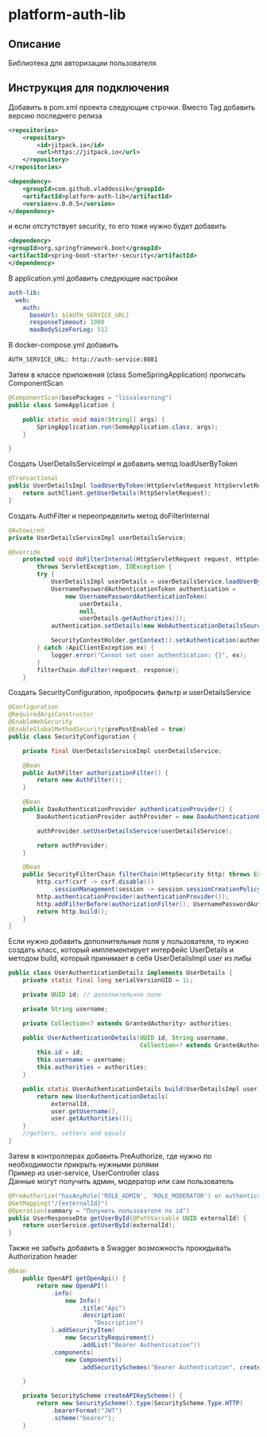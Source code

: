 # platform-auth-lib

## Описание
Библиотека для авторизации пользователя

## Инструкция для подключения
Добавить в pom.xml проекта следующие строчки. Вместо Tag добавить версию последнего релиза
``` xml
<repositories>
    <repository>
        <id>jitpack.io</id>
        <url>https://jitpack.io</url>
    </repository>
</repositories>
```
``` xml
<dependency>
    <groupId>com.github.vladdossik</groupId>
    <artifactId>platform-auth-lib</artifactId>
    <version>v.0.0.5</version>
</dependency>
```

и если отстутствует security, то его тоже нужно будет добавить
``` xml
<dependency>
<groupId>org.springframework.boot</groupId>
<artifactId>spring-boot-starter-security</artifactId>
</dependency>
```

В application.yml добавить следующие настройки
``` yml
auth-lib:
  web:
    auth:
      baseUrl: ${AUTH_SERVICE_URL}
      responseTimeout: 1000
      maxBodySizeForLog: 512
```
В docker-compose.yml добавить
``` dockerfile
AUTH_SERVICE_URL: http://auth-service:8081
```
Затем в классе приложения (class SomeSpringApplication) прописать ComponentScan
``` java
@ComponentScan(basePackages = "lissalearning")
public class SomeApplication {

	public static void main(String[] args) {
		SpringApplication.run(SomeApplication.class, args);
	}

}
```

Создать UserDetailsServiceImpl и добавить метод loadUserByToken
``` java
@Transactional
public UserDetailsImpl loadUserByToken(HttpServletRequest httpServletRequest) throws ApiClientException {
    return authClient.getUserDetails(httpServletRequest);
}
```
Создать AuthFilter и переопределить метод doFilterInternal
``` java
@Autowired
private UserDetailsServiceImpl userDetailsService;

@Override
    protected void doFilterInternal(HttpServletRequest request, HttpServletResponse response, FilterChain filterChain)
        throws ServletException, IOException {
        try {
            UserDetailsImpl userDetails = userDetailsService.loadUserByToken(request);
            UsernamePasswordAuthenticationToken authentication =
                new UsernamePasswordAuthenticationToken(
                    userDetails,
                    null,
                    userDetails.getAuthorities());
            authentication.setDetails(new WebAuthenticationDetailsSource().buildDetails(request));

            SecurityContextHolder.getContext().setAuthentication(authentication);
        } catch (ApiClientException ex) {
            logger.error("Cannot set user authentication: {}", ex);
        }
        filterChain.doFilter(request, response);
    }
```
Создать SecurityConfiguration, пробросить фильтр и userDetailsService
``` java
@Configuration
@RequiredArgsConstructor
@EnableWebSecurity
@EnableGlobalMethodSecurity(prePostEnabled = true)
public class SecurityConfiguration {

    private final UserDetailsServiceImpl userDetailsService;

    @Bean
    public AuthFilter authorizationFilter() {
        return new AuthFilter();
    }

    @Bean
    public DaoAuthenticationProvider authenticationProvider() {
        DaoAuthenticationProvider authProvider = new DaoAuthenticationProvider();

        authProvider.setUserDetailsService(userDetailsService);

        return authProvider;
    }

    @Bean
    public SecurityFilterChain filterChain(HttpSecurity http) throws Exception {
        http.csrf(csrf -> csrf.disable())
            .sessionManagement(session -> session.sessionCreationPolicy(SessionCreationPolicy.STATELESS));
        http.authenticationProvider(authenticationProvider());
        http.addFilterBefore(authorizationFilter(), UsernamePasswordAuthenticationFilter.class);
        return http.build();
    }
}
```
Если нужно добавить дополнительные поля у пользователя, то нужно создать класс, который имплементирует интерфейс UserDetails и методом build, который принимает в себя UserDetailsImpl user из либы
``` java
public class UserAuthenticationDetails implements UserDetails {
    private static final long serialVersionUID = 1L;

    private UUID id; // дополнительное поле 

    private String username;

    private Collection<? extends GrantedAuthority> authorities;

    public UserAuthenticationDetails(UUID id, String username,
                                     Collection<? extends GrantedAuthority> authorities) {
        this.id = id;
        this.username = username;
        this.authorities = authorities;
    }

    public static UserAuthenticationDetails build(UserDetailsImpl user, UUID externalId) {
        return new UserAuthenticationDetails(
            externalId,
            user.getUsername(),
            user.getAuthorities());
    }
    //getters, setters and equals
}
```

Затем в контроллерах добавить PreAuthorize, где нужно по необходимости прикрыть нужными ролями  
Пример из user-service, UserController class  
Данные могут получить админ, модератор или сам пользователь
``` java
@PreAuthorize("hasAnyRole('ROLE_ADMIN', 'ROLE_MODERATOR') or authentication.principal.getId() == #externalId")
@GetMapping("/{externalId}")
@Operation(summary = "Получить пользователя по id")
public UserResponseDto getUserById(@PathVariable UUID externalId) {
    return userService.getUserById(externalId);
}
```
Также не забыть добавить в Swagger возможность прокидывать Authorization header
``` java
@Bean
    public OpenAPI getOpenApi() {
        return new OpenAPI()
            .info(
                new Info()
                    .title("Api")
                    .description(
                        "Description")
            ).addSecurityItem(
                new SecurityRequirement()
                    .addList("Bearer Authentication"))
            .components(
                new Components()
                    .addSecuritySchemes("Bearer Authentication", createAPIKeyScheme()));

    }

    private SecurityScheme createAPIKeyScheme() {
        return new SecurityScheme().type(SecurityScheme.Type.HTTP)
            .bearerFormat("JWT")
            .scheme("bearer");
    }
```